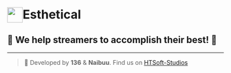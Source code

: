 # <img style="float: left;" height=36px src="./assets/img/favicon.png"> Esthetical </img>


## 🎑 We help streamers to accomplish their best! 🌙

___

> 🌊 Developed by **136** & **Naibuu**. Find us on [HTSoft-Studios](https://htssoft.tk/ "Redirect to htssoft.tk")
